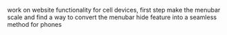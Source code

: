 work on website functionality for cell devices, first step make the menubar scale and find a way to convert the menubar hide feature into a seamless method for phones